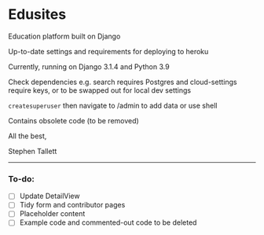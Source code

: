 # Edusites

Education platform built on Django

Up-to-date settings and requirements for deploying to heroku

Currently, running on Django 3.1.4 and Python 3.9

Check dependencies e.g. search requires Postgres and cloud-settings require keys, or to be swapped out for local dev settings 

`createsuperuser` then navigate to /admin to add data or use shell

Contains obsolete code (to be removed)

All the best,

Stephen Tallett

---

### To-do:

- [ ] Update DetailView
- [ ] Tidy form and contributor pages
- [ ] Placeholder content
- [ ] Example code and commented-out code to be deleted